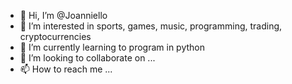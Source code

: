 - 👋 Hi, I’m @Joanniello
- 👀 I’m interested in sports, games, music, programming, trading, cryptocurrencies
- 🌱 I’m currently learning to program in python
- 💞️ I’m looking to collaborate on ...
- 📫 How to reach me ...

<!---
Joanniello/Joanniello is a ✨ special ✨ repository because its `README.md` (this file) appears on your GitHub profile.
You can click the Preview link to take a look at your changes.
--->
